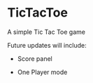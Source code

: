 # TicTacToe
A simple Tic Tac Toe game

Future updates will include:

- Score panel

- One Player mode
